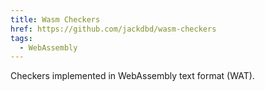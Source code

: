 ```yaml
---
title: Wasm Checkers
href: https://github.com/jackdbd/wasm-checkers
tags:
  - WebAssembly
---
```

Checkers implemented in WebAssembly text format (WAT).
